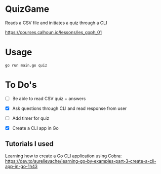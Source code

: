# QuizGame

Reads a CSV file and initiates a quiz through a CLI

https://courses.calhoun.io/lessons/les_goph_01

# Usage
`go run main.go quiz`

# To Do's
- [ ] Be able to read CSV quiz + answers
- [x] Ask questions through CLI and read response from user
- [ ] Add timer for quiz
- [x] Create a CLI app in Go


## Tutorials I used
Learning how to create a Go CLI application using Cobra: https://dev.to/aurelievache/learning-go-by-examples-part-3-create-a-cli-app-in-go-1h43